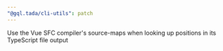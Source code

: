 ```yaml
---
"@gql.tada/cli-utils": patch
---
```


Use the Vue SFC compiler's source-maps when looking up positions in its TypeScript file output
